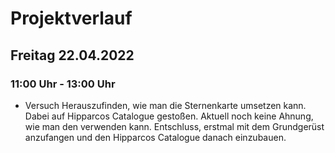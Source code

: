 # Projektverlauf

## Freitag 22.04.2022

### 11:00 Uhr - 13:00 Uhr

- Versuch Herauszufinden, wie man die Sternenkarte umsetzen kann. Dabei auf Hipparcos Catalogue gestoßen. Aktuell noch keine Ahnung, wie man den verwenden kann. Entschluss, erstmal mit dem Grundgerüst anzufangen und den Hipparcos Catalogue danach einzubauen.
